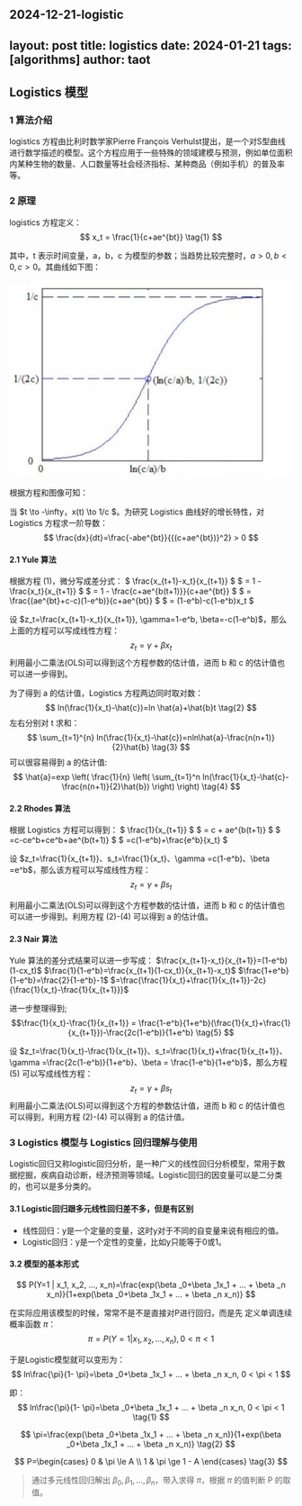 2024-12-21-logistic
---
layout: post
title: logistics
date: 2024-01-21
tags: [algorithms]
author: taot
---


## Logistics 模型

### 1 算法介绍

logistics 方程由比利时数学家Pierre François Verhulst提出，是一个对S型曲线进行数学描述的模型。这个方程应用于一些特殊的领域建模与预测，例如单位面积内某种生物的数量、人口数量等社会经济指标、某种商品（例如手机）的普及率等。

### 2 原理

logistics 方程定义：
$$
x_t = \frac{1}{c+ae^{bt}} \tag{1}
$$

其中，t 表示时间变量，a，b，c 为模型的参数；当趋势比较完整时，$a>0, b<0, c>0$。其曲线如下图：

![Alt text](../blog_images/github_drawing_board_for_gitpages_blog/logistics1.png)

根据方程和图像可知：

当 $t \to -\infty，x(t) \to 1/c $。为研究 Logistics 曲线好的增长特性，对 Logistics 方程求一阶导数：
$$
\frac{dx}{dt}=\frac{-abe^{bt}}{{(c+ae^{bt})}^2} > 0
$$


#### 2.1 Yule 算法

根据方程 (1)，微分写成差分式：
$
\frac{x_{t+1}-x_t}{x_{t+1}}
$
$
= 1 - \frac{x_t}{x_{t+1}}
$
$
= 1 - \frac{c+ae^{b(t+1)}}{c+ae^{bt}}
$
$
= \frac{(ae^{bt}+c-c)(1-e^b)}{c+ae^{bt}}
$
$
= (1-e^b)-c(1-e^b)x_t
$

设 $z_t=\frac{x_{t+1}-x_t}{x_{t+1}}, \gamma=1-e^b, \beta=-c(1-e^b)$，那么上面的方程可以写成线性方程：
$$
z_t=\gamma+\beta x_t
$$
利用最小二乘法(OLS)可以得到这个方程参数的估计值，进而 b 和 c 的估计值也可以进一步得到。

为了得到 a 的估计值，Logistics 方程两边同时取对数：
$$
ln(\frac{1}{x_t}-\hat{c})=ln \hat{a}+\hat{b}t \tag{2}
$$
左右分别对 t 求和：
$$
\sum_{t=1}^{n} ln(\frac{1}{x_t}-\hat{c})=nln\hat{a}-\frac{n(n+1)}{2}\hat{b} \tag{3}
$$
可以很容易得到 a 的估计值:
$$
\hat{a}=exp \left( \frac{1}{n} \left( \sum_{t=1}^n ln(\frac{1}{x_t}-\hat{c}-\frac{n(n+1)}{2}\hat{b}) \right) \right) \tag{4}
$$



#### 2.2 Rhodes 算法

根据 Logistics 方程可以得到：
$
\frac{1}{x_{t+1}} 
$
$
= c + ae^{b(t+1)}
$
$
=c-ce^b+ce^b+ae^{b(t+1)}
$
$
=c(1-e^b)+\frac{e^b}{x_t}
$


设 $z_t=\frac{1}{x_{t+1}}、s_t=\frac{1}{x_t}、\gamma =c(1-e^b)、\beta =e^b$，那么该方程可以写成线性方程：
$$
z_t=\gamma + \beta s_t
$$

利用最小二乘法(OLS)可以得到这个方程参数的估计值，进而 b 和 c 的估计值也可以进一步得到。利用方程 (2)-(4) 可以得到 a 的估计值。

#### 2.3 Nair 算法

Yule 算法的差分式结果可以进一步写成：
$\frac{x_{t+1}-x_t}{x_{t+1}}=(1-e^b)(1-cx_t)$
$\frac{1}{1-e^b}=\frac{x_{t+1}(1-cx_t)}{x_{t+1}-x_t}$
$\frac{1+e^b}{1-e^b}=\frac{2}{1-e^b}-1$
$=\frac{\frac{1}{x_t}+\frac{1}{x_{t+1}}-2c}{\frac{1}{x_t}-\frac{1}{x_{t+1}}}$

进一步整理得到;
$$\frac{1}{x_t}-\frac{1}{x_{t+1}} = \frac{1-e^b}{1+e^b}(\frac{1}{x_t}+\frac{1}{x_{t+1}})-\frac{2c(1-e^b)}{1+e^b} \tag{5} $$

设 $z_t=\frac{1}{x_t}-\frac{1}{x_{t+1}}、s_t=\frac{1}{x_t}+\frac{1}{x_{t+1}}、\gamma =\frac{2c(1-e^b)}{1+e^b}、\beta = \frac{1-e^b}{1+e^b}$，那么方程 (5) 可以写成线性方程：
$$
z_t = \gamma + \beta s_t
$$
利用最小二乘法(OLS)可以得到这个方程的参数估计值，进而 b 和 c 的估计值也可以得到，利用方程 (2)-(4) 可以得到 a 的估计值。


### 3 Logistics 模型与 Logistics 回归理解与使用

Logistic回归又称logistic回归分析，是一种广义的线性回归分析模型，常用于数据挖掘，疾病自动诊断，经济预测等领域。Logistic回归的因变量可以是二分类的，也可以是多分类的。

#### 3.1 Logistic回归跟多元线性回归差不多，但是有区别
*  线性回归：y是一个定量的变量，这时y对于不同的自变量来说有相应的值。
*  Logistic回归：y是一个定性的变量，比如y只能等于0或1。
  
#### 3.2 模型的基本形式

$$
P(Y=1 | x_1, x_2, ..., x_n)=\frac{exp(\beta _0+\beta _1x_1 + ... + \beta _n x_n)}{1+exp(\beta _0+\beta _1x_1 + ... + \beta _n x_n)}
$$

在实际应用该模型的时候，常常不是不是直接对P进行回归，而是先 定义单调连续概率函数 $\pi$：
$$
\pi=P(Y=1 | x_1, x_2, ..., x_n), 0 < \pi < 1
$$

于是Logistic模型就可以变形为：
$$
ln\frac{\pi}{1- \pi}=\beta _0+\beta _1x_1 + ... + \beta _n x_n, 0 < \pi < 1
$$

即：
$$
ln\frac{\pi}{1- \pi}=\beta _0+\beta _1x_1 + ... + \beta _n x_n, 0 < \pi < 1 \tag{1}
$$

$$
\pi=\frac{exp(\beta _0+\beta _1x_1 + ... + \beta _n x_n)}{1+exp(\beta _0+\beta _1x_1 + ... + \beta _n x_n)} \tag{2}
$$

$$
P=\begin{cases}
    0 & \pi \le A \\
    1 & \pi \ge 1 - A
\end{cases}
\tag{3}
$$

> 通过多元线性回归解出 $\beta _0, \beta _1, ..., \beta _n$，带入求得 $\pi$，根据 $\pi$ 的值判断 P 的取值。
